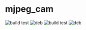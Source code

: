 # mjpeg_cam
![build test](https://buildbot.hippocampus-robotics.net/plugins/badges/mjpeg-cam-colcon-amd64.svg?left_text=build%20amd64)
![deb](https://buildbot.hippocampus-robotics.net/plugins/badges/mjpeg-cam-deb-amd64.svg?left_text=build%20amd64)
![build test](https://buildbot.hippocampus-robotics.net/plugins/badges/mjpeg-cam-colcon-arm64.svg?left_text=build%20arm64)
![deb](https://buildbot.hippocampus-robotics.net/plugins/badges/mjpeg-cam-deb-arm64.svg?left_text=build%20arm64)
